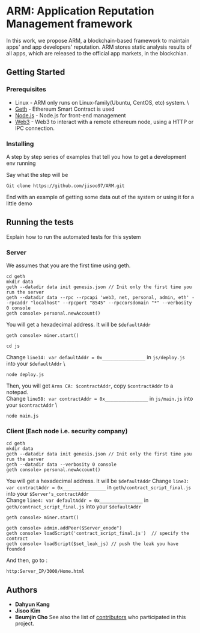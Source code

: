 # ARM: Application Reputation Management framework
In this work, we propose ARM, a blockchain-based framework to maintain apps' and app developers' reputation.
ARM stores static analysis results of all apps, which are released to the official app markets, in the blockchian.

## Getting Started

### Prerequisites
* Linux - ARM only runs on Linux-family(Ubuntu, CentOS, etc) system. \\
* [Geth](https://github.com/ethereum/go-ethereum/wiki/geth) - Ethereum Smart Contract is used
* [Node.js](https://nodejs.org/ko/) - Node.js for front-end management
* [Web3](https://web3js.readthedocs.io/en/1.0/) - Web3 to interact with a remote ethereum node, using a HTTP or IPC connection.

### Installing

A step by step series of examples that tell you how to get a development env running

Say what the step will be

```
Git clone https://github.com/jisoo97/ARM.git
```

End with an example of getting some data out of the system or using it for a little demo

## Running the tests

Explain how to run the automated tests for this system

### Server
We assumes that you are the first time using geth.
```
cd geth
mkdir data
geth --datadir data init genesis.json // Init only the first time you run the server
geth --datadir data --rpc --rpcapi 'web3, net, personal, admin, eth' --rpcaddr "localhost" --rpcport "8545" --rpccorsdomain "*" --verbosity 0 console
geth console> personal.newAccount()
```
You will get a hexadecimal address. It will be ```$defaultAddr```
```
geth console> miner.start()
```
```
cd js
```
Change ```line14: var defaultAddr = 0x________________``` in ```js/deploy.js``` into your ```$defaultAddr``` \

```
node deploy.js
```
Then, you will get ```Arms CA: $contractAddr```, copy ```$contractAddr``` to a notepad. \
Change ```line58: var contractAddr = 0x________________``` in ```js/main.js``` into your ```$contractAddr``` \

```
node main.js
```

### Client (Each node i.e. security company)

```
cd geth
mkdir data
geth --datadir data init genesis.json // Init only the first time you run the server
geth --datadir data --verbosity 0 console
geth console> personal.newAccount()
```
You will get a hexadecimal address. It will be ```$defaultAddr```
Change ```line3: var contractAddr = 0x________________``` in ```geth/contract_script_final.js``` into your ```$Server's_contractAddr``` \
Change ```line4: var defaultAddr = 0x________________``` in ```geth/contract_script_final.js``` into your ```$defaultAddr```

```
geth console> miner.start()
```

```
geth console> admin.addPeer($Server_enode")
geth console> loadScript('contract_script_final.js')  // specify the contract
geth console> loadScript($set_leak_js) // push the leak you have founded
```
And then, go to :
```
http:Server_IP/3000/Home.html
```
## Authors

* **Dahyun Kang**
* **Jisoo Kim**
* **Beumjin Cho**
See also the list of [contributors](https://github.com/your/project/contributors) who participated in this project.
